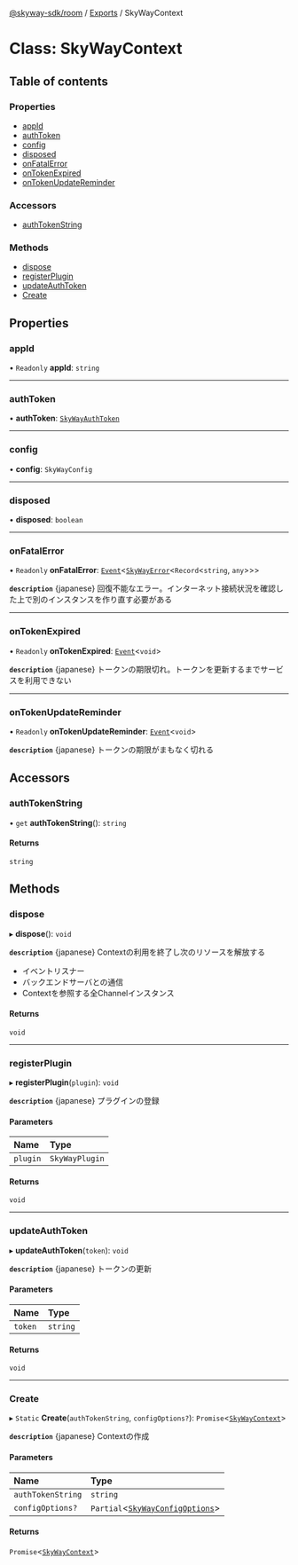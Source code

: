 [@skyway-sdk/room](../README.md) / [Exports](../modules.md) / SkyWayContext

# Class: SkyWayContext

## Table of contents

### Properties

- [appId](SkyWayContext.md#appid)
- [authToken](SkyWayContext.md#authtoken)
- [config](SkyWayContext.md#config)
- [disposed](SkyWayContext.md#disposed)
- [onFatalError](SkyWayContext.md#onfatalerror)
- [onTokenExpired](SkyWayContext.md#ontokenexpired)
- [onTokenUpdateReminder](SkyWayContext.md#ontokenupdatereminder)

### Accessors

- [authTokenString](SkyWayContext.md#authtokenstring)

### Methods

- [dispose](SkyWayContext.md#dispose)
- [registerPlugin](SkyWayContext.md#registerplugin)
- [updateAuthToken](SkyWayContext.md#updateauthtoken)
- [Create](SkyWayContext.md#create)

## Properties

### appId

• `Readonly` **appId**: `string`

___

### authToken

• **authToken**: [`SkyWayAuthToken`](SkyWayAuthToken.md)

___

### config

• **config**: `SkyWayConfig`

___

### disposed

• **disposed**: `boolean`

___

### onFatalError

• `Readonly` **onFatalError**: [`Event`](Event.md)<[`SkyWayError`](SkyWayError.md)<`Record`<`string`, `any`\>\>\>

**`description`** {japanese} 回復不能なエラー。インターネット接続状況を確認した上で別のインスタンスを作り直す必要がある

___

### onTokenExpired

• `Readonly` **onTokenExpired**: [`Event`](Event.md)<`void`\>

**`description`** {japanese} トークンの期限切れ。トークンを更新するまでサービスを利用できない

___

### onTokenUpdateReminder

• `Readonly` **onTokenUpdateReminder**: [`Event`](Event.md)<`void`\>

**`description`** {japanese} トークンの期限がまもなく切れる

## Accessors

### authTokenString

• `get` **authTokenString**(): `string`

#### Returns

`string`

## Methods

### dispose

▸ **dispose**(): `void`

**`description`** {japanese} Contextの利用を終了し次のリソースを解放する
- イベントリスナー
- バックエンドサーバとの通信
- Contextを参照する全Channelインスタンス

#### Returns

`void`

___

### registerPlugin

▸ **registerPlugin**(`plugin`): `void`

**`description`** {japanese} プラグインの登録

#### Parameters

| Name | Type |
| :------ | :------ |
| `plugin` | `SkyWayPlugin` |

#### Returns

`void`

___

### updateAuthToken

▸ **updateAuthToken**(`token`): `void`

**`description`** {japanese} トークンの更新

#### Parameters

| Name | Type |
| :------ | :------ |
| `token` | `string` |

#### Returns

`void`

___

### Create

▸ `Static` **Create**(`authTokenString`, `configOptions?`): `Promise`<[`SkyWayContext`](SkyWayContext.md)\>

**`description`** {japanese} Contextの作成

#### Parameters

| Name | Type |
| :------ | :------ |
| `authTokenString` | `string` |
| `configOptions?` | `Partial`<[`SkyWayConfigOptions`](../interfaces/SkyWayConfigOptions.md)\> |

#### Returns

`Promise`<[`SkyWayContext`](SkyWayContext.md)\>
